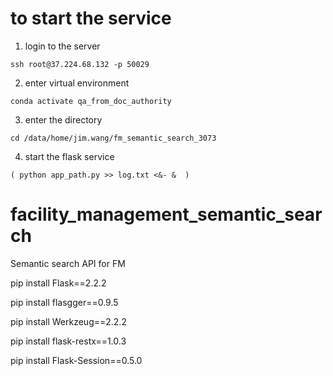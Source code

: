 # to start the service

1. login to the server

```
ssh root@37.224.68.132 -p 50029
```

2. enter virtual environment

```
conda activate qa_from_doc_authority
```

3. enter the directory

```
cd /data/home/jim.wang/fm_semantic_search_3073
```

4. start the flask service

```
( python app_path.py >> log.txt <&- &  )
```

# facility_management_semantic_search
Semantic search API for FM

pip install Flask==2.2.2

pip install flasgger==0.9.5

pip install Werkzeug==2.2.2

pip install flask-restx==1.0.3

pip install Flask-Session==0.5.0


